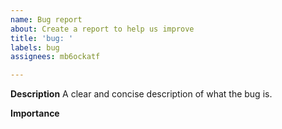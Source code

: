 ```yaml
---
name: Bug report
about: Create a report to help us improve
title: 'bug: '
labels: bug
assignees: mb6ockatf

---
```


**Description**
A clear and concise description of what the bug is.

**Importance**
